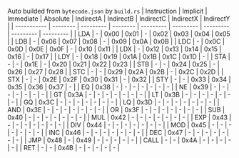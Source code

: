 Auto builded from `bytecode.json` by `build.rs`
| Instruction | Implicit | Immediate | Absolute | IndirectA | IndirectB | IndirectC | IndirectX | IndirectY |
| ----------- | -------- | --------- | -------- | --------- | --------- | --------- | --------- | --------- |
| LDA         |    -    |    0x00    |   0x01   |     -     |   0x02    |   0x03    |   0x04    |   0x05    |
| LDB         |    -    |    0x06    |   0x07   |   0x08    |     -     |   0x09    |   0x0A    |   0x0B    |
| LDC         |    -    |    0x0C    |   0x0D   |   0x0E    |   0x0F    |     -     |   0x10    |   0x11    |
| LDX         |    -    |    0x12    |   0x13   |   0x14    |   0x15    |   0x16    |     -     |   0x17    |
| LDY         |    -    |    0x18    |   0x19   |   0x1A    |   0x1B    |   0x1C    |   0x1D    |     -     |
| STA         |    -    |     -      |   0x1E   |     -     |   0x20    |   0x21    |   0x22    |   0x23    |
| STB         |    -    |     -      |   0x24   |   0x25    |     -     |   0x26    |   0x27    |   0x28    |
| STC         |    -    |     -      |   0x29   |   0x2A    |   0x2B    |     -     |   0x2C    |   0x2D    |
| STX         |    -    |     -      |   0x2E   |   0x2F    |   0x30    |   0x31    |     -     |   0x32    |
| STY         |    -    |     -      |   0x33   |   0x34    |   0x35    |   0x36    |   0x37    |     -     |
| EQ          |  0x38   |     -      |    -     |     -     |     -     |     -     |     -     |     -     |
| NE          |  0x39   |     -      |    -     |     -     |     -     |     -     |     -     |     -     |
| GT          |  0x3A   |     -      |    -     |     -     |     -     |     -     |     -     |     -     |
| LT          |  0x3B   |     -      |    -     |     -     |     -     |     -     |     -     |     -     |
| GQ          |  0x3C   |     -      |    -     |     -     |     -     |     -     |     -     |     -     |
| LQ          |  0x3D   |     -      |    -     |     -     |     -     |     -     |     -     |     -     |
| AND         |  0x3E   |     -      |    -     |     -     |     -     |     -     |     -     |     -     |
| OR          |  0x3F   |     -      |    -     |     -     |     -     |     -     |     -     |     -     |
| SUB         |  0x40   |     -      |    -     |     -     |     -     |     -     |     -     |     -     |
| MUL         |  0x42   |     -      |    -     |     -     |     -     |     -     |     -     |     -     |
| EXP         |  0x43   |     -      |    -     |     -     |     -     |     -     |     -     |     -     |
| DIV         |  0x44   |     -      |    -     |     -     |     -     |     -     |     -     |     -     |
| MOD         |  0x45   |     -      |    -     |     -     |     -     |     -     |     -     |     -     |
| INC         |  0x46   |     -      |    -     |     -     |     -     |     -     |     -     |     -     |
| DEC         |  0x47   |     -      |    -     |     -     |     -     |     -     |     -     |     -     |
| JMP         |  0x48   |     -      |   0x49   |     -     |     -     |     -     |     -     |     -     |
| CALL        |    -    |     -      |   0x4A   |     -     |     -     |     -     |     -     |     -     |
| RET         |    -    |     -      |   0x4B   |     -     |     -     |     -     |     -     |     -     |
